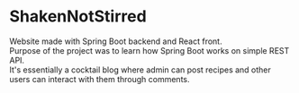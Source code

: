 # ShakenNotStirred
Website made with Spring Boot backend and React front.<br/>
Purpose of the project was to learn how Spring Boot works on simple REST API. <br/>
It's essentially a cocktail blog where admin can post recipes and other users can interact with them through
comments.
